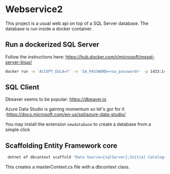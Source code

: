 # Webservice2

This project is a usual web api on top of a SQL Server database.
The database is run inside a docker container. 

## Run a dockerized SQL Server

Follow the instructions here:
https://hub.docker.com/r/microsoft/mssql-server-linux/

``` bash
docker run -e 'ACCEPT_EULA=Y' -e 'SA_PASSWORD=<sa_password>' -p 1433:1433 -d microsoft/mssql-server-linux:2017-CU8
```  

## SQL Client
Dbeaver seems to be popular: https://dbeaver.io

Azure Data Studio is gaining momentum so let's gor for it :https://docs.microsoft.com/en-us/sql/azure-data-studio/

You may install the extension `newdatabase` to create a database from a simple click

## Scaffolding Entity Framework core

```bash
 dotnet ef dbcontext scaffold "Data Source={sqlServer};Initial Catalog={sqlDbName};User Id={sqlLogin};Password={sqlPassword}" Microsoft.EntityFrameworkCore.SqlServer
``` 
This creates a masterContext.cs file with a dbcontext class.

